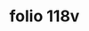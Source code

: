 ---
layout: edition
title: folio 118v
manuscript: Turin, Biblioteca Nazionale, MS N.III.19
sigla: T
iip: t118v.tif
milestone: 236
---